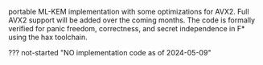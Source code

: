 <!-- SPDX-License-Identifier: CC-BY-4.0 -->
portable ML-KEM implementation with some optimizations for AVX2. Full AVX2 support will be added over the coming months. The code is formally verified for panic freedom, correctness, and secret independence in F* using the hax toolchain.

??? not-started "NO implementation code as of 2024-05-09"